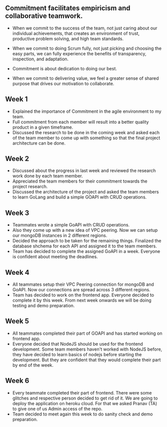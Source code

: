 ## Commitment facilitates empiricism and collaborative teamwork.

* When we commit to the success of the team, not just caring about our individual achievements, that creates an environment of trust, productive problem solving, and high team standards.

* When we commit to doing Scrum fully, not just picking and choosing the easy parts, we can fully experience the benefits of transparency, inspection, and adaptation.

* Commitment is about dedication to doing our best.  

* When we commit to delivering value, we feel a greater sense of shared purpose that drives our motivation to collaborate.


## Week 1

* Explained the importance of Commitment in the agile environment to my team.
* Full commitment from each member will result into a better quality product in a given timeframe.
* Discussed the research to be done in the coming week and asked each of the team member to come up with something so that the final project architecture can be done.

## Week 2

* Discussed about the progress in last week and reviewed the research work done by each team member.
* Appreciated the team members for their commitment towards the project research.
* Discussed the architecture of the project and asked the team members to learn GoLang and build a simple GOAPI with CRUD operations.

## Week 3

* Teammates wrote a simple GoAPI with CRUD operations.
* Also they come up with a new idea of VPC peering. Now we can setup our mongoDB instances in 2 different regions.
* Decided the approach to be taken for the remaining things. Finalized the database shchema for each API and assigned it to the team members.
* Team has decided to complete the assigned GoAPI in a week. Everyone is confident about meeting the deadlines.

## Week 4

* All teammates setup their VPC Peering connection for mongoDB and GoAPI. Now our connections are spread across 3 different regions.
* Team has decided to work on the frontend app. Everyone decided to complete it by this week. From next week onwards we will be doing testing and demo preparation.

## Week 5

* All teammates completed their part of GOAPI and has started working on frontend app.
* Everyone decided that NodeJS should be used for the frontend development. Some team members haven't worked with NodeJS before, they have decided to learn basics of nodejs before starting the development. But they are confident that they would complete their part by end of the week. 

## Week 6

* Every teammate completed their part of frontend. There were some glitches and respective person decided to get rid of it. We are going to deploy the application on heroku cloud. For that we asked Pranav (TA) to give one of us Admin access of the repo.
* Team decided to meet again this week to do sanity check and demo preparation.
